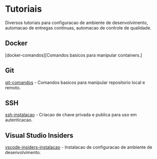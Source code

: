 # Tutoriais
Diversos tutoriais para configuracao de ambiente de desenvolvimento, automacao de entregas continuas, automacao de controle de qualidade.

## Docker

[docker-comandos][Comandos basicos para manipular containers.]

## Git

[git-comandos] - Comandos basicos para manipular repositorio local e remoto.


## SSH

[ssh-instalacao] - Criacao de chave privada e publica para uso em autenticacao.


## Visual Studio Insiders

[vscode-insiders-instalacao] - Instalacao de configuracao de ambiente de desenvolvimento.


   [docker-comandos]: <https://github.com/dmstole/tutoriais/blob/master/%5Bambiente%5D%5Bdocker%5D-comandos.md>
   [git-comandos]: <https://github.com/dmstole/tutoriais/blob/master/%5Bambiente%5D%5Bgit%5D-comandos.md>
   [ssh-instalacao]: <https://github.com/dmstole/tutoriais/blob/master/%5Bambiente%5D%5Bssh%5D-configuracao-autenticacao.md>
   [vscode-insiders-instalacao]: <https://github.com/dmstole/tutoriais/blob/master/%5Bambiente%5D%5Bvscode-insiders%5D-instalacao.md>
